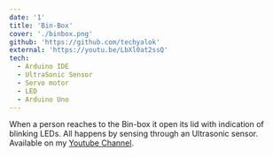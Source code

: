 ```yaml
---
date: '1'
title: 'Bin-Box'
cover: './binbox.png'
github: 'https://github.com/techyalok'
external: 'https://youtu.be/LbXl0at2ssQ'
tech:
  - Arduino IDE
  - UltraSonic Sensor
  - Servo motor
  - LED
  - Arduino Uno
---
```


When a person reaches to the Bin-box it open its lid with indication of blinking LEDs. All happens by sensing through an Ultrasonic sensor. Available on my [Youtube Channel](https://youtu.be/LbXl0at2ssQ).
